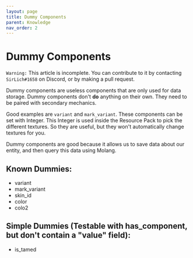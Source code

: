 ```yaml
---
layout: page
title: Dummy Components
parent: Knowledge
nav_order: 2
---
```


# Dummy Components

`Warning:` This article is incomplete. You can contribute to it by contacting `SirLich#1658` on Discord, or by making a pull request.

Dummy components are useless components that are only used for data storage. Dummy components don't **do** anything on their own. They need to be paired with secondary mechanics.

Good examples are `variant` and `mark_variant`. These components can be set with Integer. This Integer is used inside the Resource Pack to pick the different textures. So they are useful, but they won't automatically change textures for you.

Dummy components are good because it allows us to save data about our entity, and then query this data using Molang. 

## Known Dummies:
 - variant
 - mark_variant
 - skin_id
 - color
 - colo2

## Simple Dummies (Testable with has_component, but don't contain a "value" field):
 - is_tamed